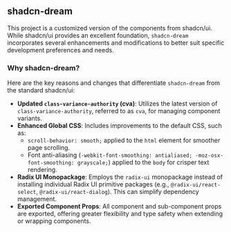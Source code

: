 ## shadcn-dream

This project is a customized version of the components from shadcn/ui. While shadcn/ui provides an excellent foundation, `shadcn-dream` incorporates several enhancements and modifications to better suit specific development preferences and needs.

### Why shadcn-dream?

Here are the key reasons and changes that differentiate `shadcn-dream` from the standard shadcn/ui:

- **Updated `class-variance-authority` (cva)**: Utilizes the latest version of `class-variance-authority`, referred to as `cva`, for managing component variants.
- **Enhanced Global CSS**: Includes improvements to the default CSS, such as:
  - `scroll-behavior: smooth;` applied to the `html` element for smoother page scrolling.
  - Font anti-aliasing (`-webkit-font-smoothing: antialiased; -moz-osx-font-smoothing: grayscale;`) applied to the `body` for crisper text rendering.
- **Radix UI Monopackage**: Employs the `radix-ui` monopackage instead of installing individual Radix UI primitive packages (e.g., `@radix-ui/react-select`, `@radix-ui/react-dialog`). This can simplify dependency management.
- **Exported Component Props**: All component and sub-component props are exported, offering greater flexibility and type safety when extending or wrapping components.
